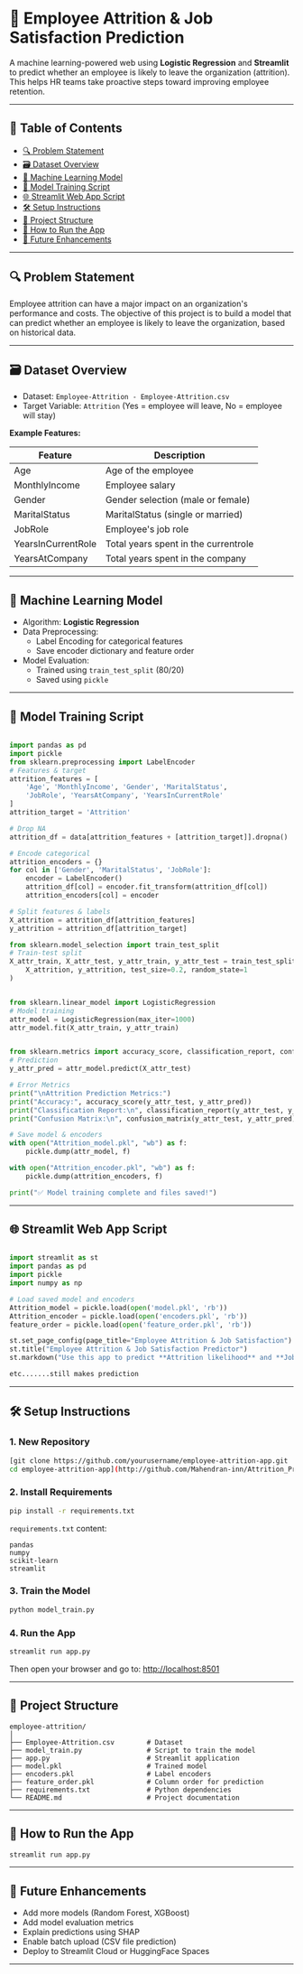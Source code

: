 # 🧠 Employee Attrition & Job Satisfaction Prediction

A machine learning-powered web using **Logistic Regression** and **Streamlit** to predict whether an employee is likely to leave the organization (attrition). This helps HR teams take proactive steps toward improving employee retention.

---

## 📌 Table of Contents

- [🔍 Problem Statement](#-problem-statement)
- [🗃️ Dataset Overview](#-dataset-overview)
- [🧠 Machine Learning Model](#-machine-learning-model)
- [🧪 Model Training Script](#-model-training-script)
- [🌐 Streamlit Web App Script](#-streamlit-web-app-script)
- [🛠 Setup Instructions](#-setup-instructions)
- [📁 Project Structure](#-project-structure)
- [🚀 How to Run the App](#-how-to-run-the-app)
- [🎯 Future Enhancements](#-future-enhancements)


---

## 🔍 Problem Statement

Employee attrition can have a major impact on an organization's performance and costs. The objective of this project is to build a model that can predict whether an employee is likely to leave the organization, based on historical data.

---

## 🗃️ Dataset Overview

- Dataset: `Employee-Attrition - Employee-Attrition.csv`
- Target Variable: `Attrition` (Yes = employee will leave, No = employee will stay)

**Example Features:**

| Feature            | Description                          |
|--------------------|--------------------------------------|
| Age                | Age of the employee                  |
| MonthlyIncome      | Employee salary                      |
| Gender             | Gender selection (male or female)    |
| MaritalStatus      | MaritalStatus (single or married)    |
| JobRole            | Employee's job role                  |
| YearsInCurrentRole | Total years spent in the currentrole |
| YearsAtCompany     | Total years spent in the company     |

---

## 🧠 Machine Learning Model

- Algorithm: **Logistic Regression**
- Data Preprocessing:
  - Label Encoding for categorical features
  - Save encoder dictionary and feature order
- Model Evaluation:
  - Trained using `train_test_split` (80/20)
  - Saved using `pickle`

---

## 🧪 Model Training Script

```python

import pandas as pd
import pickle
from sklearn.preprocessing import LabelEncoder
# Features & target
attrition_features = [
    'Age', 'MonthlyIncome', 'Gender', 'MaritalStatus',
    'JobRole', 'YearsAtCompany', 'YearsInCurrentRole'
]
attrition_target = 'Attrition'

# Drop NA
attrition_df = data[attrition_features + [attrition_target]].dropna()

# Encode categorical
attrition_encoders = {}
for col in ['Gender', 'MaritalStatus', 'JobRole']:
    encoder = LabelEncoder()
    attrition_df[col] = encoder.fit_transform(attrition_df[col])
    attrition_encoders[col] = encoder

# Split features & labels
X_attrition = attrition_df[attrition_features]
y_attrition = attrition_df[attrition_target]

from sklearn.model_selection import train_test_split
# Train-test split
X_attr_train, X_attr_test, y_attr_train, y_attr_test = train_test_split(
    X_attrition, y_attrition, test_size=0.2, random_state=1
)


from sklearn.linear_model import LogisticRegression
# Model training
attr_model = LogisticRegression(max_iter=1000)
attr_model.fit(X_attr_train, y_attr_train)


from sklearn.metrics import accuracy_score, classification_report, confusion_matrix
# Prediction
y_attr_pred = attr_model.predict(X_attr_test)

# Error Metrics
print("\nAttrition Prediction Metrics:")
print("Accuracy:", accuracy_score(y_attr_test, y_attr_pred))
print("Classification Report:\n", classification_report(y_attr_test, y_attr_pred))
print("Confusion Matrix:\n", confusion_matrix(y_attr_test, y_attr_pred))

# Save model & encoders
with open("Attrition_model.pkl", "wb") as f:
    pickle.dump(attr_model, f)

with open("Attrition_encoder.pkl", "wb") as f:
    pickle.dump(attrition_encoders, f)

print("✅ Model training complete and files saved!")
````

---

## 🌐 Streamlit Web App Script

```python

import streamlit as st
import pandas as pd
import pickle
import numpy as np

# Load saved model and encoders
Attrition_model = pickle.load(open('model.pkl', 'rb'))
Attrition_encoder = pickle.load(open('encoders.pkl', 'rb'))
feature_order = pickle.load(open('feature_order.pkl', 'rb'))

st.set_page_config(page_title="Employee Attrition & Job Satisfaction")
st.title("Employee Attrition & Job Satisfaction Predictor")
st.markdown("Use this app to predict **Attrition likelihood** and **Job Satisfaction level** of employees.")

etc.......still makes prediction

```

---

## 🛠 Setup Instructions

### 1. New Repository

```bash
[git clone https://github.com/yourusername/employee-attrition-app.git
cd employee-attrition-app](http://github.com/Mahendran-inn/Attrition_Prediction_Project/tree/main)
```

### 2. Install Requirements

```bash
pip install -r requirements.txt
```

`requirements.txt` content:

```
pandas
numpy
scikit-learn
streamlit
```

### 3. Train the Model

```bash
python model_train.py
```

### 4. Run the App

```bash
streamlit run app.py
```

Then open your browser and go to: [http://localhost:8501](http://localhost:8501)

---

## 📁 Project Structure

```
employee-attrition/
│
├── Employee-Attrition.csv        # Dataset
├── model_train.py                # Script to train the model
├── app.py                        # Streamlit application
├── model.pkl                     # Trained model
├── encoders.pkl                  # Label encoders
├── feature_order.pkl             # Column order for prediction
├── requirements.txt              # Python dependencies
└── README.md                     # Project documentation
```

---

## 🚀 How to Run the App

```bash
streamlit run app.py
```

---

## 🎯 Future Enhancements

* Add more models (Random Forest, XGBoost)
* Add model evaluation metrics
* Explain predictions using SHAP
* Enable batch upload (CSV file prediction)
* Deploy to Streamlit Cloud or HuggingFace Spaces

---


